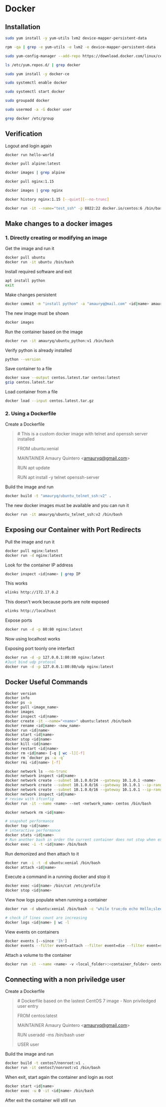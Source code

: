 # Docker

## Installation

```bash
sudo yum install -y yum-utils lvm2 device-mapper-persistent-data

rpm -qa | grep -e yum-utils -e lvm2 -e device-mapper-persistent-data

sudo yum-config-manager --add-repo https://download.docker.com/linux/centos/docker-ce.repo

ls /etc/yum.repos.d/ | grep docker

sudo yum install -y docker-ce

sudo systemctl enable docker

sudo systemctl start docker

sudo groupadd docker

sudo usermod -a -G docker user

grep docker /etc/group
```

## Verification

Logout and login again

```bash
docker run hello-world

docker pull alpine:latest

docker images | grep alpine

docker pull nginx:1.15

docker images | grep nginx

docker history nginx:1.15 [--quiet][--no-trunc]

docker run -it --name="test_ssh" -p 8022:22 docker.io/centos:6 /bin/bash

```

## Make changes to a docker images

### 1. Directly creating or modifying an image

Get the image and run it
```bash
docker pull ubuntu
docker run -it ubuntu /bin/bash
```

Install required software and exit
```bash
apt install python
exit
```

Make changes persistent
```bash
docker commit -m "install python" -a "amauryq@mail.com" <id|name> amauryq/ubuntu_python:v1
```

The new image must be shown
```bash
docker images
```

Run the container based on the image
```bash
docker run -it amauryq/ubuntu_python:v1 /bin/bash
```

Verify python is already installed
```bash
python --version
```

Save container to a file
```bash
docker save --output centos.latest.tar centos:latest
gzip centos.latest.tar
```

Load container from a file
```bash
docker load --input centos.latest.tar.gz
```

### 2. Using a Dockerfile

Create a Dockerfile
> \# This is a custom docker image with telnet and openssh server installed
> 
> FROM ubuntu:xenial
> 
> MAINTAINER Amaury Quintero \<amauryq@gmail.com>
> 
> RUN apt update
>
> RUN apt install -y telnet openssh-server

Build the image and run
```bash
docker build -t "amauryq/ubuntu_telnet_ssh:v2" .
```

The new docker images must be available and you can run it
```bash
docker run -it amauryq/ubuntu_telnet_ssh:v2 /bin/bash
```

## Exposing our Container with Port Redirects

Pull the image and run it
```bash
docker pull nginx:latest
docker run -d nginx:latest
```

Look for the container IP address
```bash
docker inspect <id|name> | grep IP
```

This works
```bash
elinks http://172.17.0.2
```

This doesn't work because ports are note exposed
```bash
elinks http://localhost
```

Expose ports
```bash
docker run -d -p 80:80 nginx:latest
```

Now using localhost works

Exposing port toonly one interfact 
```bash
docker run -d -p 127.0.0.1:80:80 nginx:latest
#Just bind udp protocol
docker run -d -p 127.0.0.1:80:80/udp nginx:latest
```

## Docker Useful Commands

```bash
docker version
docker info
docker ps -a
docker pull <image_name>
docker images
docker inspect <id|name>
docker create -it --name="<name>" ubuntu:latest /bin/bash
docker rename <id|name> <new_name>
docker run <id|name>
docker start <id|name>
docker stop <id|name>
docker kill <id|name>
docker restart <id|name>
docker rm <id|name> [-q | wc -l][-f]
docker rm `docker ps -a -q`
docker rmi <id|name> [-f]

docker network ls --no-trunc
docker network inspect <id|name>
docker network create --subnet 10.1.0.0/24 --gateway 10.1.0.1 <name>
docker network create --subnet 10.1.0.0/16 --gateway 10.1.0.1 --ip-range=10.1.4.0/24 --driver=bridge --label=<network_label> <name>
docker network create --subnet 10.1.0.0/16 --gateway 10.1.0.1 --ip-range=10.1.4.0/24 --ip 10.1.4.100 --driver=bridge --label=<network_label> <name>
docker network inspect <id|name>
# review with ifconfig
docker run -it --name <name> --net <network_name> centos /bin/bash

docker network rm <id|name>

# snapshot performance
docker top <id|name>
# interactive performance
docker stats <id|name>
# Run another bash in order the current container does not stop when exited
docker exec -i -t <id|name> /bin/bash
```

Run demonized and then attach to it
```bash
docker run -i -t -d ubuntu:xenial /bin/bash
docker attach <id|name>
```

Execute a command in a running docker and stop it
```bash
docker exec <id|name> /bin/cat /etc/profile
docker stop <id|name>
```

View how logs populate when running a container
```bash
docker run -d ubuntu:xenial /bin/bash -c "while true;do echo Hello;sleep 1;done"

# check if lines count are increasing
docker logs <id|name> | wc -l
```

View events on containers
```bash
docker events [--since '1h']
docker events --filter event=attach --filter event=die --filter event=stop
```

Attach a volume to the container
```bash
docker run -it --name <name> -v <local_folder>:<container_folder> centos7/echo:v1 /bin/bash
```

## Connecting with a non priviledge user

Create a Dockerfile
>\# Dockerfile based on the lastest CentOS 7 image - Non priviledged user entry
>
>FROM centos:latest
>
>MAINTAINER Amaury Quintero \<amauryq@gmail.com>
>
>RUN useradd -ms /bin/bash user
>
>USER user

Build the image and run
```bash
docker build -t centos7/nonroot:v1 .
docker run -it centos7/nonroot:v1 /bin/bash
```

When exit, start again the container and login as root
```bash
docker start <id|name>
docker exec -u 0 -it <id|name> /bin/bash
```

After exit the container will still run
